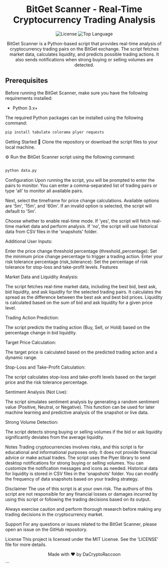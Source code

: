 <h1 align="center">
  BitGet Scanner - Real-Time Cryptocurrency Trading Analysis
</h1>

<p align="center">
  <img src="https://img.shields.io/github/license/DaCryptoRaccoon/Bitget-Scanner" alt="License">
  <img src="https://img.shields.io/github/languages/top/DaCryptoRaccoon/Bitget-Scanner" alt="Top Language">
</p>


<p align="center">
  BitGet Scanner is a Python-based script that provides real-time analysis of cryptocurrency trading pairs on the BitGet exchange. The script fetches market data, calculates liquidity, and predicts possible trading actions. It also sends notifications when strong buying or selling volumes are detected.
</p>

## Prerequisites

Before running the BitGet Scanner, make sure you have the following requirements installed:

- Python 3.x+

The required Python packages can be installed using the following command:

```bash
pip install tabulate colorama plyer requests
```
Getting Started
🚀 Clone the repository or download the script files to your local machine.

⚙️ Run the BitGet Scanner script using the following command:

```bash

python data.py

```
Configuration
Upon running the script, you will be prompted to enter the pairs to monitor. You can enter a comma-separated list of trading pairs or type 'all' to monitor all available pairs.

Next, select the timeframe for price change calculations. Available options are '5m', '15m', and '60m'. If an invalid option is selected, the script will default to '5m'.

Choose whether to enable real-time mode. If 'yes', the script will fetch real-time market data and perform analysis. If 'no', the script will use historical data from CSV files in the 'snapshots' folder.

Additional User Inputs:

Enter the price change threshold percentage (threshold_percentage): Set the minimum price change percentage to trigger a trading action.
Enter your risk tolerance percentage (risk_tolerance): Set the percentage of risk tolerance for stop-loss and take-profit levels.
Features

Market Data and Liquidity Analysis:

The script fetches real-time market data, including the best bid, best ask, bid liquidity, and ask liquidity for the selected trading pairs.
It calculates the spread as the difference between the best ask and best bid prices.
Liquidity is calculated based on the sum of bid and ask liquidity for a given price level.

Trading Action Prediction:

The script predicts the trading action (Buy, Sell, or Hold) based on the percentage change in bid liquidity.

Target Price Calculation:

The target price is calculated based on the predicted trading action and a dynamic range.

Stop-Loss and Take-Profit Calculation:

The script calculates stop-loss and take-profit levels based on the target price and the risk tolerance percentage.

Sentiment Analysis (Not Live):

The script simulates sentiment analysis by generating a random sentiment value (Positive, Neutral, or Negative).
This function can be used for later machine learning and predictive analysis of the snapshot or live data.

Strong Volume Detection:

The script detects strong buying or selling volumes if the bid or ask liquidity significantly deviates from the average liquidity.

Notes
Trading cryptocurrencies involves risks, and this script is for educational and informational purposes only. It does not provide financial advice or make actual trades.
The script uses the Plyer library to send desktop notifications for strong buying or selling volumes. You can customize the notification messages and icons as needed.
Historical data for liquidity is stored in CSV files in the 'snapshots' folder. You can modify the frequency of data snapshots based on your trading strategy.

Disclaimer
The use of this script is at your own risk. The authors of this script are not responsible for any financial losses or damages incurred by using this script or following the trading decisions based on its output.

Always exercise caution and perform thorough research before making any trading decisions in the cryptocurrency market.

Support
For any questions or issues related to the BitGet Scanner, please open an issue on the GitHub repository.

License
This project is licensed under the MIT License. See the 'LICENSE' file for more details.

<p align="center">
  Made with ❤️ by DaCryptoRaccoon
</p>
```
